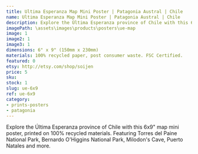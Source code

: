 ```yaml
---
title: Ultima Esperanza Map Mini Poster | Patagonia Austral | Chile
name: Ultima Esperanza Map Mini Poster | Patagonia Austral | Chile
description: Explore the Última Esperanza province of Chile with this 6x9" map mini poster, printed on 100% recycled materials.
imagePath: \assets\images\products\posters\ue-map
image: 1
image2: 1
image3: 1
dimensions: 6" x 9" (150mm x 230mm)
materials: 100% recycled paper, post consumer waste. FSC Certified.
featured: 0
etsy: http://etsy.com/shop/soijen
price: 5
sku:
stock: 1
slug: ue-6x9
ref: ue-6x9
category:
- prints-posters
- patagonia
---
```

Explore the Última Esperanza province of Chile with this 6x9" map mini poster, printed on 100% recycled materials. Featuring Torres del Paine National Park, Bernardo O'Higgins National Park, Milodon's Cave, Puerto Natales and more.
